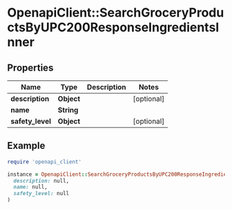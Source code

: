 # OpenapiClient::SearchGroceryProductsByUPC200ResponseIngredientsInner

## Properties

| Name | Type | Description | Notes |
| ---- | ---- | ----------- | ----- |
| **description** | **Object** |  | [optional] |
| **name** | **String** |  |  |
| **safety_level** | **Object** |  | [optional] |

## Example

```ruby
require 'openapi_client'

instance = OpenapiClient::SearchGroceryProductsByUPC200ResponseIngredientsInner.new(
  description: null,
  name: null,
  safety_level: null
)
```

